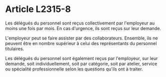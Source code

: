 # Article L2315-8

Les délégués du personnel sont reçus collectivement par l'employeur au moins une fois par mois. En cas d'urgence, ils sont reçus sur leur demande.

L'employeur peut se faire assister par des collaborateurs. Ensemble, ils ne peuvent être en nombre supérieur à celui des représentants du personnel titulaires.

Les délégués du personnel sont également reçus par l'employeur, sur leur demande, soit individuellement, soit par catégorie, soit par atelier, service ou spécialité professionnelle selon les questions qu'ils ont à traiter.